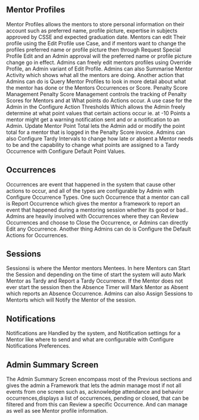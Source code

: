 ## Mentor Profiles
Mentor Profiles allows the mentors to store personal information on their account such as  preferred name, profile picture, expertise in subjects approved by CSSE and expected graduation date. Mentors can edit Their profile using the Edit Profile use Case, and if mentors want to change the profiles preferred name or profile picture then through Request Special Profile Edit and an Admin approval will the preferred name or profile picture change go in effect.
Admins can freely edit mentors profiles using Override Profile, an Admin variant of Edit Profile. Admins can also Summarise Mentor Activity which shows what all the mentors are doing. Another action that Admins can do is Query Mentor Profiles to look in more detail about what the mentor has done or the Mentors Occurrences or Score.
Penalty Score Management
Penalty Score Management controls the tracking of Penalty Scores for Mentors and at What points do Actions occur. A use case for the Admin in the Configure Action Thresholds Which allows the Admin freely determine at what point values that certain actions occur ie. at -10 Points a mentor might get a warning notification sent and or a notification to an Admin. Update Mentor Point Total lets the Admin add or modify the point total for a mentor that is logged in the Penalty Score invoice. Admins can also Configure Tardy Intervals to change how late or absent a Mentor needs to be and the capability to change what points are assigned to a Tardy Occurrence with Configure Default Point Values.

## Occurrences
Occurrences are event that happened in the system that cause other actions to occur, and all of the types are configurable by Admin with Configure Occurrence Types. One such Occurrence that a mentor can call is Report Occurrence which gives the mentor a framework to report an event that happened during a mentoring session whether its good or bad.. Admins are heavily involved with Occurrences where they can Review Occurrences and choose to Close the Occurrence, or Admins can directly Edit any Occurrence. Another thing Admins can do is Configure the Default Actions for Occurrences.

## Sessions
Sessionsi is where the Mentor mentors Mentees. In here Mentors can Start the Session and depending on the time of start the system will auto Mark Mentor as Tardy and Report a Tardy Occurrence. If the Mentor does not ever start the session then the Absence Timer will Mark Mentor as Absent which reports an Absence Occurrence.
Admins can also Assign Sessions to Mentorts which will Notify the Mentor of the session.

## Notifications
Notifications are Handled by the system, and Notification settings for a Mentor like where to send and what are configurable with Configure Notifications Preferences.

## Admin Summary Screen
The Admin Summary Screen encompass most of the Previous sections and gives the admin a Framework that lets the admin manage most if not all events from one screen such as, acknowledge attendance and behavior occurrences,displays a list of occurrences, pending or closed, that can be filtered and from this can Review a specific Occurrence. And can manage as well as see Mentor profile information.
